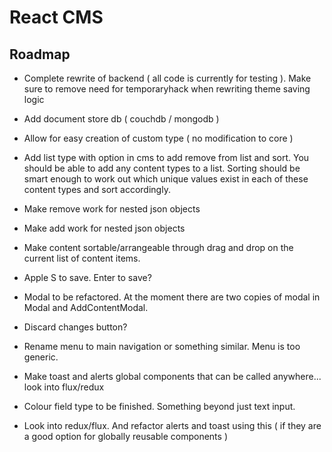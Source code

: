 # React CMS

## Roadmap
* Complete rewrite of backend ( all code is currently for testing ). Make sure to remove need for temporaryhack when rewriting theme saving logic
* Add document store db ( couchdb / mongodb )
* Allow for easy creation of custom type ( no modification to core )



* Add list type with option in cms to add remove from list and sort. You should be able to add any content types to a list. Sorting should be smart enough to work out which unique values exist in each of these content types and sort accordingly.




* Make remove work for nested json objects
* Make add work for nested json objects

* Make content sortable/arrangeable through drag and drop on the current list of content items.
* Apple S to save. Enter to save?
* Modal to be refactored. At the moment there are two copies of modal in Modal and AddContentModal.


* Discard changes button?
* Rename menu to main navigation or something similar. Menu is too generic.
* Make toast and alerts global components that can be called anywhere... look into flux/redux

* Colour field type to be finished. Something beyond just text input.


* Look into redux/flux. And refactor alerts and toast using this ( if they are a good option for globally reusable components )
